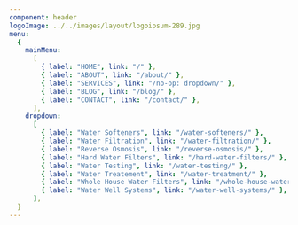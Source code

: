 ```yaml
---
component: header
logoImage: ../../images/layout/logoipsum-289.jpg
menu:
  {
    mainMenu:
      [
        { label: "HOME", link: "/" },
        { label: "ABOUT", link: "/about/" },
        { label: "SERVICES", link: "/no-op: dropdown/" },
        { label: "BLOG", link: "/blog/" },
        { label: "CONTACT", link: "/contact/" },
      ],
    dropdown:
      [
        { label: "Water Softeners", link: "/water-softeners/" },
        { label: "Water Filtration", link: "/water-filtration/" },
        { label: "Reverse Osmosis", link: "/reverse-osmosis/" },
        { label: "Hard Water Filters", link: "/hard-water-filters/" },
        { label: "Water Testing", link: "/water-testing/" },
        { label: "Water Treatement", link: "/water-treatment/" },
        { label: "Whole House Water Filters", link: "/whole-house-water-filtration-systems/" },
        { label: "Water Well Systems", link: "/water-well-systems/" },
      ],
  }
---
```

